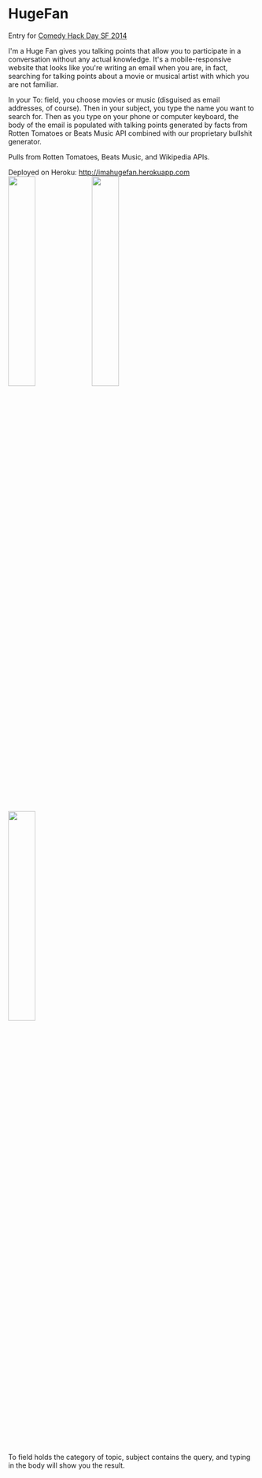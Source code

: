 HugeFan
=======

Entry for <a href="http://www.comedyhackday.org">Comedy Hack Day SF 2014</a>

I'm a Huge Fan gives you talking points that allow you to participate in a conversation without any actual knowledge. It's a mobile-responsive website that looks like you're writing an email when you are, in fact, searching for talking points about a movie or musical artist with which you are not familiar.

In your To: field, you choose movies or music (disguised as email addresses, of course). Then in your subject, you type the name you want to search for. Then as you type on your phone or computer keyboard, the body of the email is populated with talking points generated by facts from Rotten Tomatoes or Beats Music API combined with our proprietary bullshit generator.

Pulls from Rotten Tomatoes, Beats Music, and Wikipedia APIs. 

Deployed on Heroku: <a href="http://imahugefan.herokuapp.com">http://imahugefan.herokuapp.com</a>
<img width="33%" height="33%" src="https://github.com/vietjew/HugeFan/blob/master/app/assets/images/sample3.png">
<img width="33%" height="33%" src="https://github.com/vietjew/HugeFan/blob/master/app/assets/images/sample2.png">
<img width="33%" height="33%" src="https://github.com/vietjew/HugeFan/blob/master/app/assets/images/sample1.png">

To field holds the category of topic, subject contains the query, and typing in the body will show you the result.
